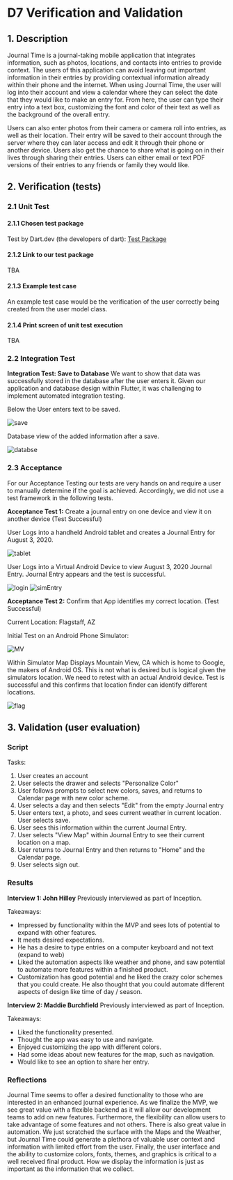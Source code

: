 # D7 Verification and Validation

## 1. Description

Journal Time is a journal-taking mobile application that integrates information, such as photos, locations, and contacts into entries to provide context. The users of this application can avoid leaving out important information in their entries by providing contextual information already within their phone and the internet. When using Journal Time, the user will log into their account and view a calendar where they can select the date that they would like to make an entry for. From here, the user can type their entry into a text box, customizing the font and color of their text as well as the background of the overall entry.

Users can also enter photos from their camera or camera roll into entries, as well as their location. Their entry will be saved to their account through the server where they can later access and edit it through their phone or another device. Users also get the chance to share what is going on in their lives through sharing their entries. Users can either email or text PDF versions of their entries to any friends or family they would like.

## 2. Verification (tests)

### 2.1 Unit Test

#### 2.1.1 Chosen test package

Test by Dart.dev (the developers of dart): [Test Package](https://pub.dev/packages/test)

#### 2.1.2 Link to our test package

TBA

#### 2.1.3 Example test case

An example test case would be the verification of the user correctly being created from the user model class.

#### 2.1.4 Print screen of unit test execution

TBA

### 2.2 Integration Test

**Integration Test: Save to Database**
We want to show that data was successfully stored in the database after the user enters it.  Given our application and database design within Flutter, it was challenging to implement automated integration testing.  

Below the User enters text to be saved.

![save](./img/integrationSave.png)

Database view of the added information after a save.

![databse](./img/integrationDatabase.png)

### 2.3 Acceptance

For our Acceptance Testing our tests are very hands on and require a user to manually determine if the goal is achieved.  Accordingly, we did not use a test framework in the following tests.

**Acceptance Test 1:** Create a journal entry on one device and view it on another device (Test Successful)

User Logs into a handheld Android tablet and creates a Journal Entry for August 3, 2020.

![tablet](./img/tabletEntry.jpg)

User Logs into a Virtual Android Device to view August 3, 2020 Journal Entry.  Journal Entry appears and the test is successful.  

![login](./img/simLogin.png)
![simEntry](./img/simEntry.png)


**Acceptance Test 2:** Confirm that App identifies my correct location. (Test Successful)

Current Location: Flagstaff, AZ

Initial Test on an Android Phone Simulator:

![MV](./img/simMV.png)

Within Simulator Map Displays Mountain View, CA which is home to Google, the makers of Android OS.  This is not what is desired but is logical given the simulators location.  We need to retest with an actual Android device.  Test is successful and this confirms that location finder can identify different locations.

![flag](./img/tabletFlag.jpg)


## 3. Validation (user evaluation)

### Script

Tasks:

1. User creates an account
2. User selects the drawer and selects "Personalize Color"
3. User follows prompts to select new colors, saves, and returns to Calendar page with new color scheme.
4. User selects a day and then selects "Edit" from the empty Journal entry
5. User enters text, a photo, and sees current weather in current location.  User selects save.
6. User sees this information within the current Journal Entry.
7. User selects "View Map" within Journal Entry to see their current location on a map.  
8. User returns to Journal Entry and then returns to "Home" and the Calendar page.
9. User selects sign out.  


### Results

**Interview 1: John Hilley** Previously interviewed as part of Inception.

Takeaways:

- Impressed by functionality within the MVP and sees lots of potential to expand with other features.
- It meets desired expectations.  
- He has a desire to type entries on a computer keyboard and not text (expand to web)
- Liked the automation aspects like weather and phone, and saw potential to automate more features within a finished product.
- Customization has good potential and he liked the crazy color schemes that you could create.  He also thought that you could automate different aspects of design like time of day / season.  

**Interview 2: Maddie Burchfield** Previously interviewed as part of Inception.

Takeaways:

- Liked the functionality presented.
- Thought the app was easy to use and navigate.
- Enjoyed customizing the app with different colors.
- Had some ideas about new features for the map, such as navigation.
- Would like to see an option to share her entry.

### Reflections

Journal Time seems to offer a desired functionality to those who are interested in an enhanced journal experience.  As we finalize the MVP, we see great value with a flexible backend as it will allow our development teams to add on new features.  Furthermore, the flexibility can allow users to take advantage of some features and not others.  There is also great value in automation.  We just scratched the surface with the Maps and the Weather, but Journal Time could generate a plethora of valuable user context and information with limited effort from the user.  Finally, the user interface and the ability to customize colors, fonts, themes, and graphics is critical to a well received final product.  How we display the information is just as important as the information that we collect.  
